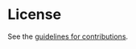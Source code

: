 # License

See the
[guidelines for contributions](https://github.com/Janfred/draft-rieckers-eapparameterextension/blob/master/CONTRIBUTING.md).
